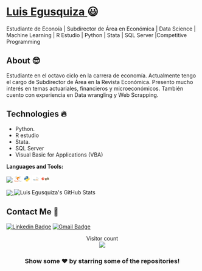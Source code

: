  # <a href="https://www.linkedin.com/in/Luis Egusquiza/">Luis Egusquiza </a> :smiley:
Estudiante de Econoía | Subdirector de Área en Económica | Data Science | Machine Learning | R Estudio | Python | Stata | SQL Server |Competitive Programming

## About :sunglasses:
Estudiante en el octavo ciclo en la carrera de economía. Actualmente tengo el cargo de Subdirector de Área en la Revista Económica. Presento mucho interés en temas actuariales, financieros y microeconómicos. También cuento con experiencia en Data wrangling y Web Scrapping.

## Technologies :fire:
- Python.
- R estudio
- Stata.
- SQL Server
- Visual Basic for Applications (VBA)

**Languages and Tools:**  

<code><img height="20" src="https://pytorch.org/assets/images/pytorch-logo.png"></code>
<code><img height="20" src="https://raw.githubusercontent.com/github/explore/80688e429a7d4ef2fca1e82350fe8e3517d3494d/topics/tensorflow/tensorflow.png"></code>
<code><img height="20" src="https://raw.githubusercontent.com/github/explore/80688e429a7d4ef2fca1e82350fe8e3517d3494d/topics/python/python.png"></code>
<code><img height="20" src="https://raw.githubusercontent.com/github/explore/80688e429a7d4ef2fca1e82350fe8e3517d3494d/topics/mysql/mysql.png"></code>
<code><img height="20" src="https://raw.githubusercontent.com/github/explore/80688e429a7d4ef2fca1e82350fe8e3517d3494d/topics/git/git.png"></code>



<a href="https://github.com/LuisEgus">
  <img align="center" src="https://github-readme-stats.vercel.app/api/top-langs/?username=LuisEgus&theme=radical&hide=glsl,python" />
</a>

<img src="https://github-readme-stats.vercel.app/api?username=LuisEgus&&show_icons=true&theme=radical&line_height=27&v=5" alt="Luis Egusquiza's GitHub Stats" />


##  Contact Me :speech_balloon:
[![Linkedin Badge](https://img.shields.io/badge/-Luis_Egusquiza-blue?style=flat-square&logo=Linkedin&logoColor=white&link=https://www.linkedin.com/in/ashwanisng/)](https://www.linkedin.com/in/luis-fernando-egusquiza-portillo-883712221/) [![Gmail Badge](https://img.shields.io/badge/-egusquiza.l@pucp.edu.pe-c14438?style=flat-square&logo=Gmail&logoColor=white&link=mailto:egusquiza.l@pucp.edu.pe)](mailto:egusquiza.l@pucp.edu.pe) 

<p align="center"> 
  Visitor count<br>
  <img src="https://profile-counter.glitch.me/LuisEgus/count.svg" />
</p>


<div align="center">

### Show some ❤️ by starring some of the repositories!

</div>
